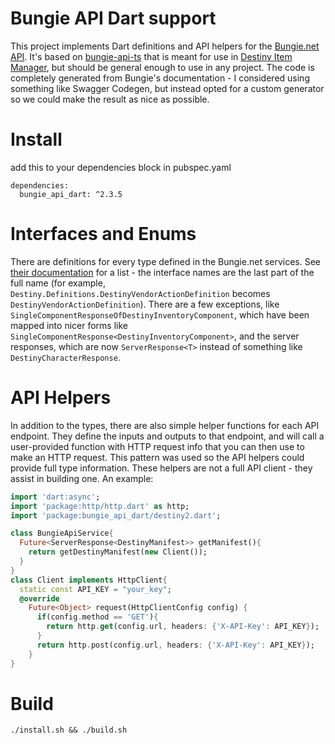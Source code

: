 # Bungie API Dart support

This project implements Dart definitions and API helpers for the [Bungie.net API](https://github.com/Bungie-net/api). It's based on [bungie-api-ts](https://github.com/DestinyItemManager/bungie-api-ts) that is meant for use in [Destiny Item Manager](http://destinyitemmanager.com), but should be general enough to use in any project. The code is completely generated from Bungie's documentation - I considered using something like Swagger Codegen, but instead opted for a custom generator so we could make the result as nice as possible.

# Install
add this to your dependencies block in pubspec.yaml
```
dependencies:
  bungie_api_dart: ^2.3.5
```

# Interfaces and Enums

There are definitions for every type defined in the Bungie.net services. See [their documentation](https://bungie-net.github.io/multi/) for a list - the interface names are the last part of the full name (for example, `Destiny.Definitions.DestinyVendorActionDefinition` becomes `DestinyVendorActionDefinition`). There are a few exceptions, like `SingleComponentResponseOfDestinyInventoryComponent`, which have been mapped into nicer forms like `SingleComponentResponse<DestinyInventoryComponent>`, and the server responses, which are now `ServerResponse<T>` instead of something like `DestinyCharacterResponse`.

# API Helpers

In addition to the types, there are also simple helper functions for each API endpoint. They define the inputs and outputs to that endpoint, and will call a user-provided function with HTTP request info that you can then use to make an HTTP request. This pattern was used so the API helpers could provide full type information. These helpers are not a full API client - they assist in building one. An example:

```dart
import 'dart:async';
import 'package:http/http.dart' as http;
import 'package:bungie_api_dart/destiny2.dart';

class BungieApiService{
  Future<ServerResponse<DestinyManifest>> getManifest(){
    return getDestinyManifest(new Client());
  }
}
class Client implements HttpClient{
  static const API_KEY = "your_key";
  @override
    Future<Object> request(HttpClientConfig config) {
      if(config.method == 'GET'){
        return http.get(config.url, headers: {'X-API-Key': API_KEY});
      }
      return http.post(config.url, headers: {'X-API-Key': API_KEY});
    }
}
```

# Build

```
./install.sh && ./build.sh
```
